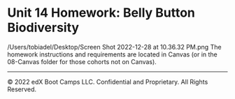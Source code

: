 # Unit 14 Homework: Belly Button Biodiversity
/Users/tobiadel/Desktop/Screen Shot 2022-12-28 at 10.36.32 PM.png
The homework instructions and requirements are located in Canvas (or in the 08-Canvas folder for those cohorts not on Canvas).

---

© 2022 edX Boot Camps LLC. Confidential and Proprietary. All Rights Reserved.
